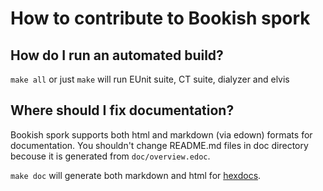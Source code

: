 # How to contribute to Bookish spork

## How do I run an automated build?

`make all` or just `make` will run EUnit suite, CT suite, dialyzer and elvis

## Where should I fix documentation?

Bookish spork supports both html and markdown (via edown) formats for documentation. You shouldn't change README.md files in doc directory becouse it is generated from `doc/overview.edoc`.

`make doc` will generate both markdown and html for [hexdocs](https://hexdocs.pm/bookish_spork/).
